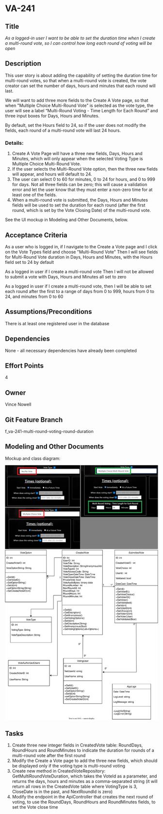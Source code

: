 # VA-241

## Title

*As a logged-in user I want to be able to set the duration time when I create a multi-round vote, so I can control how long each round of voting will be open*

## Description

This user story is about adding the capability of setting the duration time for multi-round votes, so that when a multi-round vote is created, the vote creator can set the number of days, hours and minutes that each round will last.

We will want to add three more fields to the Create A Vote page, so that when "Multiple Choice Multi-Round Vote" is selected as the vote type, the user will see a label “Multi-Round Voting - Time Length for Each Round” and three input boxes for Days, Hours and Minutes.

By default, set the Hours field to 24, so if the user does not modify the fields, each round of a multi-round vote will last 24 hours.

### Details:

1. Create A Vote Page will have a three new fields, Days, Hours and Minutes, which will only appear when the selected 
   Voting Type is Multiple Choice Multi-Round Vote.
2. If the user selects the Multi-Round Vote option, then the three new fields will appear, and hours will default to 24.
3. The user can select 0 to 60 for minutes, 0 to 24 for hours, and 0 to 999 for days. Not all three fields can be zero;
   this will cause a validation error and let the user know that they must enter a non-zero time for at least one of the fields.
4. When a multi-round vote is submitted, the Days, Hours and Minutes fields will be used to set the duration for each round
   (after the first round, which is set by the Vote Closing Date) of the multi-round vote.

See the UI mockup in Modeling and Other Documents, below.

## Acceptance Criteria
As a user who is logged in, if I navigate to the Create a Vote page and I click on the Vote Types field and choose "Multi-Round Vote"
Then I will see fields for Multi-Round Vote duration in Days, Hours and Minutes, with the Hours field set to 24 by default

As a logged in user if I create a multi-round vote
Then I will not be allowed to submit a vote with Days, Hours and Minutes all set to zero

As a logged in user if I create a multi-round vote, then I will be able to set each round after the first to a range of days from 0 to 999,
hours from 0 to 24, and minutes from 0 to 60


## Assumptions/Preconditions
There is at least one registered user in the database

## Dependencies
None - all necessary dependencies have already been completed

## Effort Points
4

## Owner
Vince Nowell

## Git Feature Branch
f_va-241-multi-round-voting-round-duration

## Modeling and Other Documents

Mockup and class diagram: 

![Multi Round Vote Mockup](https://github.com/vincenowell4/KSV-Software/blob/f_va-241-multi-round-vote-duration/docs/ProjectManagement/Modeling/VA-241/VA-241-UI-Mockup.png)
![Class diagram](https://github.com/vincenowell4/KSV-Software/blob/f_va-241-multi-round-vote-duration/docs/ProjectManagement/Modeling/VA-241/VotingAppClassDiagram.drawio.svg)



## Tasks
1. Create three new integer fields in CreatedVote table: RoundDays, RoundHours and RoundMinutes to indicate the duration for rounds of a multi-round vote after the first round
2. Modify the Create a Vote page to add the three new fields, which should be displayed only if the voting type is multi-round voting
3. Create new method in CreatedVoteRepository: GetMultiRoundVoteDuration, which takes the VoteId as a parameter, and returns the days, hours and minutes as a comma-separated string
   (it will return all rows in the CreatedVote table where VotingType is 3, CloseDate is in the past, and NextRoundId is zero)
4. Modify the endpoint in the ApiController that creates the next round of voting, to use the RoundDays, RoundHours and RoundMinutes fields, to set the Vote close time
